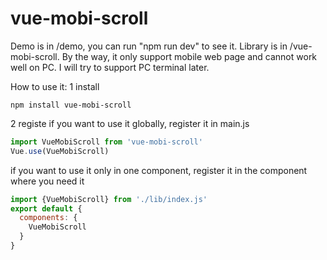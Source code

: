 # vue-mobi-scroll
Demo is in /demo, you can run "npm run dev" to see it.
Library is in /vue-mobi-scroll.
By the way, it only support mobile web page and cannot work well on PC. I will try to support PC terminal later.

How to use it:
1 install
```
npm install vue-mobi-scroll
```
2 registe 
    if you want to use it globally, register it in main.js
```javascript
import VueMobiScroll from 'vue-mobi-scroll'
Vue.use(VueMobiScroll)
```
if you want to use it only in one component, register it in the component where you need it

```javascript
import {VueMobiScroll} from './lib/index.js'
export default {
  components: {
    VueMobiScroll
  }
}
```
